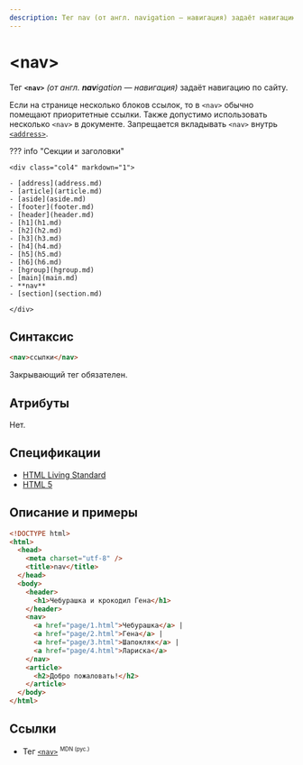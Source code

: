 ```yaml
---
description: Тег nav (от англ. navigation — навигация) задаёт навигацию по сайту
---
```


# &lt;nav&gt;

Тег **`<nav>`** _(от англ. **nav**igation — навигация)_ задаёт навигацию по сайту.

Если на странице несколько блоков ссылок, то в `<nav>` обычно помещают приоритетные ссылки. Также допустимо использовать несколько `<nav>` в документе. Запрещается вкладывать `<nav>` внутрь [`<address>`](address.md).

??? info "Секции и заголовки"

    <div class="col4" markdown="1">

    - [address](address.md)
    - [article](article.md)
    - [aside](aside.md)
    - [footer](footer.md)
    - [header](header.md)
    - [h1](h1.md)
    - [h2](h2.md)
    - [h3](h3.md)
    - [h4](h4.md)
    - [h5](h5.md)
    - [h6](h6.md)
    - [hgroup](hgroup.md)
    - [main](main.md)
    - **nav**
    - [section](section.md)

    </div>

## Синтаксис

```html
<nav>ссылки</nav>
```

Закрывающий тег обязателен.

## Атрибуты

Нет.

## Спецификации

- [HTML Living Standard](https://html.spec.whatwg.org/multipage/sections.html#the-nav-element)
- [HTML 5](http://www.w3.org/TR/html5/sections.html#the-nav-element)

## Описание и примеры

```html
<!DOCTYPE html>
<html>
  <head>
    <meta charset="utf-8" />
    <title>nav</title>
  </head>
  <body>
    <header>
      <h1>Чебурашка и крокодил Гена</h1>
    </header>
    <nav>
      <a href="page/1.html">Чебурашка</a> |
      <a href="page/2.html">Гена</a> |
      <a href="page/3.html">Шапокляк</a> |
      <a href="page/4.html">Лариска</a>
    </nav>
    <article>
      <h2>Добро пожаловать!</h2>
    </article>
  </body>
</html>
```

## Ссылки

- Тег [`<nav>`](https://developer.mozilla.org/ru/docs/Web/HTML/Element/nav) <sup><small>MDN (рус.)</small></sup>
